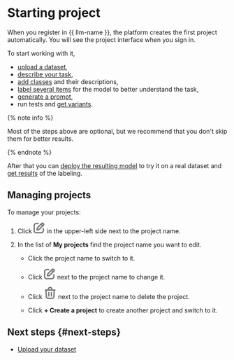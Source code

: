 # Starting project

When you register in {{ llm-name }}, the platform creates the first project automatically. You will see the project interface when you sign in.

To start working with it,

- [upload a dataset](dataset.md),
- [describe your task](task-description.md),
- [add classes](classes.md) and their descriptions,
- [label several items](classes.md#label-classes) for the model to better understand the task,
- [generate a prompt](prompt.md),
- run tests and [get variants](variants.md).

{% note info %}

Most of the steps above are optional, but we recommend that you don't skip them for better results.

{% endnote %}

After that you can [deploy the resulting model](deploy.md) to try it on a real dataset and [get results](results.md) of the labeling.

## Managing projects

To manage your projects:

1. Click ![Edit](_images/edit.svg) in the upper-left side next to the project name.

1. In the list of **My projects** find the project name you want to edit.

    - Click the project name to switch to it.

    - Click ![Edit project name](_images/edit.svg) next to the project name to change it.

    - Click ![Delete project](_images/delete.svg) next to the project name to delete the project.

    - Click **+ Create a project** to create another project and switch to it.

## Next steps {#next-steps}

- [Upload your dataset](dataset.md)
